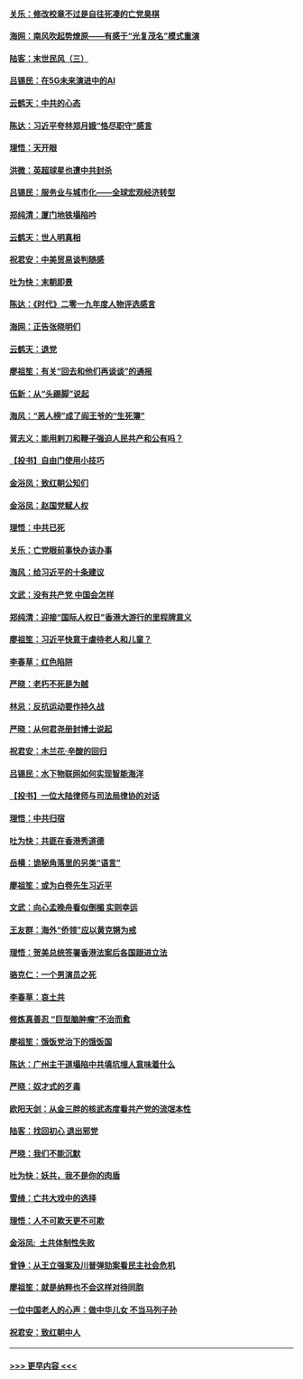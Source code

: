 #### [关乐：修改校章不过是自往死凑的亡党臭棋](../pages/nsc993/n11735097.md?t=12201901) 
#### [海网：南风吹起势燎原——有感于“光复茂名”模式重演](../pages/nsc993/n11732308.md?t=12201901) 
#### [陆客：末世民风（三）](../pages/nsc993/n11732211.md?t=12201901) 
#### [吕锡民：在5G未来演进中的AI](../pages/nsc993/n11730010.md?t=12201901) 
#### [云鹤天：中共的心态](../pages/nsc993/n11729906.md?t=12201901) 
#### [陈达：习近平夸林郑月娥“恪尽职守”感言](../pages/nsc993/n11729881.md?t=12201901) 
#### [理悟：天开眼](../pages/nsc993/n11729699.md?t=12201901) 
#### [洪微：英超球星也遭中共封杀](../pages/nsc993/n11727243.md?t=12201901) 
#### [吕锡民：服务业与城市化——全球宏观经济转型](../pages/nsc993/n11725845.md?t=12201901) 
#### [郑纯清：厦门地铁塌陷吟](../pages/nsc993/n11725813.md?t=12201901) 
#### [云鹤天：世人明真相](../pages/nsc993/n11725621.md?t=12201901) 
#### [祝君安：中美贸易谈判随感](../pages/nsc993/n11725609.md?t=12201901) 
#### [吐为快：末朝即景](../pages/nsc993/n11723365.md?t=12201901) 
#### [陈达：《时代》二零一九年度人物评选感言](../pages/nsc993/n11723337.md?t=12201901) 
#### [海网：正告张晓明们](../pages/nsc993/n11723228.md?t=12201901) 
#### [云鹤天：退党](../pages/nsc993/n11723056.md?t=12201901) 
#### [廖祖笙：有关“回去和他们再谈谈”的通报](../pages/nsc993/n11722442.md?t=12201901) 
#### [伍新：从“头踢脚”说起](../pages/nsc993/n11722429.md?t=12201901) 
#### [海风：“恶人榜”成了阎王爷的“生死簿”](../pages/nsc993/n11722272.md?t=12201901) 
#### [胥志义：能用剌刀和鞭子强迫人民共产和公有吗？](../pages/nsc993/n11720569.md?t=12201901) 
#### [【投书】自由门使用小技巧](../pages/nsc993/n11720180.md?t=12201901) 
#### [金浴凤：致红朝公知们](../pages/nsc993/n11720563.md?t=12201901) 
#### [金浴凤：赵国党赋人权](../pages/nsc993/n11720533.md?t=12201901) 
#### [理悟：中共已死](../pages/nsc993/n11720233.md?t=12201901) 
#### [关乐：亡党眼前事快办该办事](../pages/nsc993/n11719160.md?t=12201901) 
#### [海风：给习近平的十条建议](../pages/nsc993/n11717616.md?t=12201901) 
#### [文武：没有共产党 中国会怎样](../pages/nsc993/n11717584.md?t=12201901) 
#### [郑纯清：迎接“国际人权日”香港大游行的里程牌意义](../pages/nsc993/n11717417.md?t=12201901) 
#### [廖祖笙：习近平快意于虐待老人和儿童？](../pages/nsc993/n11715313.md?t=12201901) 
#### [李春草：红色陷阱](../pages/nsc993/n11715029.md?t=12201901) 
#### [严晓：老朽不死是为贼](../pages/nsc993/n11712910.md?t=12201901) 
#### [林忌：反抗运动要作持久战](../pages/nsc993/n11712623.md?t=12201901) 
#### [严晓：从何君尧册封博士说起](../pages/nsc993/n11712465.md?t=12201901) 
#### [祝君安：木兰花·辛酸的回归](../pages/nsc993/n11712381.md?t=12201901) 
#### [吕锡民：水下物联网如何实现智能海洋](../pages/nsc993/n11711158.md?t=12201901) 
#### [【投书】一位大陆律师与司法局律协的对话](../pages/nsc993/n11709675.md?t=12201901) 
#### [理悟：中共归宿](../pages/nsc993/n11710059.md?t=12201901) 
#### [吐为快：共匪在香港秀道德](../pages/nsc993/n11709979.md?t=12201901) 
#### [岳横：诡秘角落里的另类“语言”](../pages/nsc993/n11709792.md?t=12201901) 
#### [廖祖笙：或为白卷先生习近平](../pages/nsc993/n11708330.md?t=12201901) 
#### [文武：向心孟晚舟看似倒楣 实则幸运](../pages/nsc993/n11708236.md?t=12201901) 
#### [王友群：海外“侨领”应以黄克锵为戒](../pages/nsc993/n11706176.md?t=12201901) 
#### [理悟：贺美总统签署香港法案后各国跟进立法](../pages/nsc993/n11706853.md?t=12201901) 
#### [骆克仁：一个男演员之死](../pages/nsc993/n11706677.md?t=12201901) 
#### [李春草：哀土共](../pages/nsc993/n11706255.md?t=12201901) 
#### [修炼真善忍 “巨型脑肿瘤”不治而愈](../pages/nsc993/n11705340.md?t=12201901) 
#### [廖祖笙：饿饭党治下的饿饭国](../pages/nsc993/n11705085.md?t=12201901) 
#### [陈达：广州主干道塌陷中共填坑埋人意味着什么](../pages/nsc993/n11705046.md?t=12201901) 
#### [严晓：奴才式的歹毒](../pages/nsc993/n11704826.md?t=12201901) 
#### [欧阳天剑：从金三胖的核武态度看共产党的流氓本性](../pages/nsc993/n11702238.md?t=12201901) 
#### [陆客：找回初心 退出邪党](../pages/nsc993/n11702213.md?t=12201901) 
#### [严晓：我们不能沉默](../pages/nsc993/n11702110.md?t=12201901) 
#### [吐为快：妖共，我不是你的肉盾](../pages/nsc993/n11701366.md?t=12201901) 
#### [雪绮：亡共大戏中的选择](../pages/nsc993/n11699922.md?t=12201901) 
#### [理悟：人不可欺天更不可欺](../pages/nsc993/n11699657.md?t=12201901) 
#### [金浴凤:  土共体制性失败](../pages/nsc993/n11699361.md?t=12201901) 
#### [曾铮：从王立强案及川普弹劾案看民主社会危机](../pages/nsc993/n11699318.md?t=12201901) 
#### [廖祖笙：就是纳粹也不会这样对待同胞](../pages/nsc993/n11697658.md?t=12201901) 
#### [一位中国老人的心声：做中华儿女 不当马列子孙](../pages/nsc993/n11697525.md?t=12201901) 
#### [祝君安：致红朝中人](../pages/nsc993/n11697518.md?t=12201901) 

----
#### [ >>> 更早内容 <<< ](../indexes/nsc993-earlier.md)
